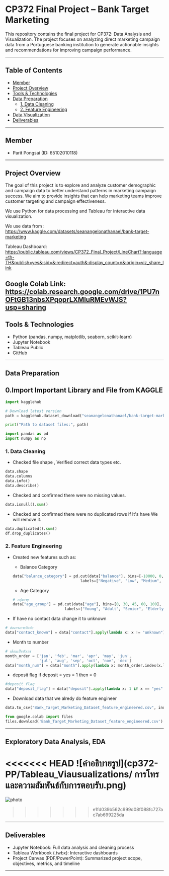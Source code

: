 # CP372 Final Project – Bank Target Marketing

This repository contains the final project for CP372: Data Analysis and Visualization. The project focuses on analyzing direct marketing campaign data from a Portuguese banking institution to generate actionable insights and recommendations for improving campaign performance.

---
## Table of Contents
- [Member](#member)
- [Project Overview](#project-overview)
- [Tools & Technologies](#tools--technologies)
- [Data Preparation](#data-preparation)
  - [1. Data Cleaning](#1-data-cleaning)
  - [2. Feature Engineering](#2-feature-engineering)
- [Data Visualization](#data-visualization)
- [Deliverables](#deliverables)

---

##  Member

- Parit Pongsai (ID: 65102010118)

---

##  Project Overview

The goal of this project is to explore and analyze customer demographic and campaign data to better understand patterns in marketing campaign success. We aim to provide insights that can help marketing teams improve customer targeting and campaign effectiveness.

We use Python for data processing and Tableau for interactive data visualization.

We use data from :
https://www.kaggle.com/datasets/seanangelonathanael/bank-target-marketing

Tableau Dashboard:
https://public.tableau.com/views/CP372_Final_Project/LineChart?:language=th-TH&publish=yes&:sid=&:redirect=auth&:display_count=n&:origin=viz_share_link

Google Colab Link:
https://colab.research.google.com/drive/1PU7nOFtGB13nbsXPqoprLXMluRMEvWJS?usp=sharing
---

## Tools & Technologies

- Python (pandas, numpy, matplotlib, seaborn, scikit-learn)
- Jupyter Notebook
- Tableau Public
- GitHub

---

##  Data Preparation

## 0.Import  Important Library and File from KAGGLE
```python
import kagglehub

# Download latest version
path = kagglehub.dataset_download("seanangelonathanael/bank-target-marketing")

print("Path to dataset files:", path)
```
```python
import pandas as pd
import numpy as np
```
### 1. Data Cleaning
- Checked file shape , Verified correct data types etc.
```python
data.shape
data.columns
data.info()
data.describe()
```
- Checked and confirmed there were no missing values.
```python
data.isnull().sum()
```
- Checked and confirmed there were no duplicated rows if It's have We will remove it.
```python
data.duplicated().sum()
df.drop_duplicates()
```

### 2. Feature Engineering

- Created new features such as:

  - Balance Category
  ```python
  data["balance_category"] = pd.cut(data["balance"], bins=[-10000, 0, 1000, 5000, 100000],
                                labels=["Negative", "Low", "Medium", "High"])
  ```

  - Age Category
  ```python
  # กลุ่มอายุ
  data["age_group"] = pd.cut(data["age"], bins=[0, 30, 45, 60, 100],
                         labels=["Young", "Adult", "Senior", "Elderly"])
  ```
- If have no contact data change it to unknown
```python
# ช่องทางการติดต่อ
data["contact_known"] = data["contact"].apply(lambda x: x != "unknown")
```

- Month to number 
```python
# เดือนเป็นตัวเลข
month_order = ['jan', 'feb', 'mar', 'apr', 'may', 'jun',
               'jul', 'aug', 'sep', 'oct', 'nov', 'dec']
data["month_num"] = data["month"].apply(lambda x: month_order.index(x.lower()) + 1 if x.lower() in month_order else None)
```

- deposit flag if deposit = yes = 1 then = 0
```python
#deposit flag
data["deposit_flag"] = data["deposit"].apply(lambda x: 1 if x == "yes" else 0)
```
- Download data that we alredy do feature engineer 
```python 
data.to_csv("Bank_Target_Marketing_Dataset_feature_engineered.csv", index=False)

from google.colab import files
files.download('Bank_Target_Marketing_Dataset_feature_engineered.csv')
```
---

##  Exploratory Data Analysis, EDA

<<<<<<< HEAD
![คำอธิบายรูป](cp372-PP/Tableau_Viausualizations/ การโทรและความสัมพันธ์กับการตอบรับ.png)
=======
![photo](Tableau_Viausualizations/การโทรและความสัมพันธ์กับการตอบรับ.png)
>>>>>>> e1fd039b562c999d08f088fc727ac7ab699225da


---

##  Deliverables

- Jupyter Notebook: Full data analysis and cleaning process
- Tableau Workbook (.twbx): Interactive dashboards
- Project Canvas (PDF/PowerPoint): Summarized project scope, objectives, metrics, and timeline

---


